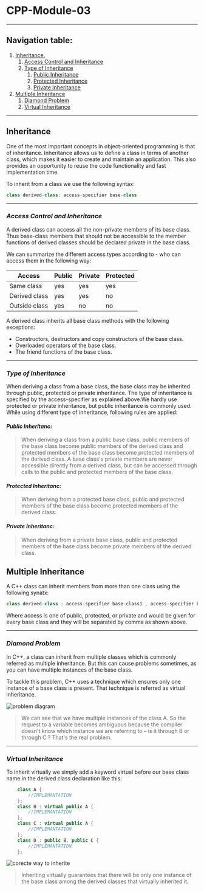 # CPP-Module-03
---
## **Navigation table:**
1. [Inheritance.](#inheritance)
    1. [Access Control and Inheritance](#access-control-and-inheritance)
    1. [Type of Inheritance](#type-of-inheritance)
        1. [Public Inheritance](#public-inheritanc)
        1. [Protected Inheritance](#protected-inheritanc)
        1. [Private Inheritance](#private-inheritanc)
1. [Multiple Inheritance](#multiple-inheritance)
    1. [Diamond Problem](#diamond-problem)
    1. [Virtual Inheritance](#virtual-inheritance)
---
## **Inheritance**

One of the most important concepts in object-oriented programming is that of inheritance. Inheritance allows us to define a class in terms of another class, which makes it easier to create and maintain an application. This also provides an opportunity to reuse the code functionality and fast implementation time.

To inherit from a class we use the following syntax:
```cpp
class derived-class: access-specifier base-class
```
---
### ***Access Control and Inheritance***
A derived class can access all the non-private members of its base class. Thus base-class members that should not be accessible to the member functions of derived classes should be declared private in the base class.

We can summarize the different access types according to - who can access them in 
the following way:

| Access        | Public | Private | Protected |
|---------------|--------|---------|-----------|
| Same class    | yes    | yes     | yes       |
| Derived class | yes    | yes     | no        |
| Outside class | yes    | no      | no        |

A derived class inherits all base class methods with the following exceptions:
 + Constructors, destructors and copy constructors of the base class.
 + Overloaded operators of the base class.
 + The friend functions of the base class.
---
### ***Type of Inheritance***

When deriving a class from a base class, the base class may be inherited through public, protected or private inheritance. The type of inheritance is specified by the access-specifier as explained above.We hardly use protected or private inheritance, but public inheritance is commonly used. While using different type of inheritance, following rules are applied:

#### ***Public Inheritanc:***
> When deriving a class from a public base class, public members of the base class become public members of the derived class and protected members of the base class become protected members of the derived class. A base class's private members are never accessible directly from a derived class, but can be accessed through calls to the public and protected members of the base class.

#### ***Protected Inheritanc:***
> When deriving from a protected base class, public and protected members of the base class become protected members of the derived class.

#### ***Private Inheritanc:***
> When deriving from a private base class, public and protected members of the base class become private members of the derived class.

## **Multiple Inheritance**
A C++ class can inherit members from more than one class using the following synatx:
```cpp
class derived-class : access-specifier base-class1 , access-specifier base-class2, ...
```
Where access is one of public, protected, or private and would be given for every base class and they will be separated by comma as shown above.

---
### ***Diamond Problem***
In C++, a class can inherit from multiple classes which is commonly referred as multiple inheritance. But this can cause problems sometimes, as you can have multiple instances of the base class.

To tackle this problem, C++ uses a technique which ensures only one instance of a base class is present. That technique is referred as virtual inheritance.

![problem diagram](https://www.freecodecamp.org/news/content/images/2023/02/hierarchial-1.png)

> We can see that we have multiple instances of the class A. So the request to a variable becomes ambiguous because the compiler doesn't know which instance we are referring to – is it through B or through C ? That's the real problem.

---
### ***Virtual Inheritance***

To inherit virtually we simply add a keyword virtual before our base class name in the derived class declaration like this:

```cpp
    class A {
        //IMPLEMANTATION
    };
    class B : virtual public A {
        //IMPLEMANTATION
    };
    class C : virtual public A {
        //IMPLEMANTATION
    };
    class D : public B, public C {
        //IMPLEMANTATION
    };
```
![corecte way to inherite](https://www.freecodecamp.org/news/content/images/2023/02/diamond-1.png)

> Inheriting virtually guarantees that there will be only one instance of the base class among the derived classes that virtually inherited it. 

